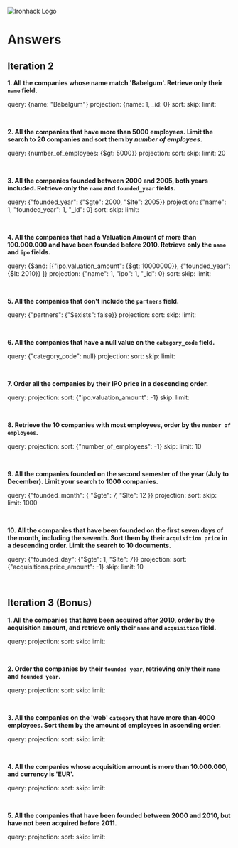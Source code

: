 ![Ironhack Logo](https://i.imgur.com/1QgrNNw.png)

# Answers

## Iteration 2

**1. All the companies whose name match 'Babelgum'. Retrieve only their `name` field.**

query: {name: "Babelgum"}
projection: {name: 1, _id: 0}
sort: 
skip: 
limit: 


<br>

**2. All the companies that have more than 5000 employees. Limit the search to 20 companies and sort them by *number of employees*.**

query: {number_of_employees: {$gt: 5000}}
projection: 
sort: 
skip: 
limit: 20

<br>

**3. All the companies founded between 2000 and 2005, both years included. Retrieve only the `name` and `founded_year` fields.**

query: {"founded_year": {"$gte": 2000, "$lte": 2005}}
projection: {"name": 1, "founded_year": 1, "_id": 0}
sort: 
skip: 
limit: 

<br>

**4. All the companies that had a Valuation Amount of more than 100.000.000 and have been founded before 2010. Retrieve only the `name` and `ipo` fields.**

query: {$and: [{"ipo.valuation_amount": {$gt: 10000000}}, {"founded_year": {$lt: 2010}} ]}
projection: {"name": 1, "ipo": 1, "_id": 0}
sort: 
skip: 
limit: 

<br>

**5. All the companies that don't include the `partners` field.**

query: {"partners": {"$exists": false}}
projection: 
sort: 
skip: 
limit: 

<br>

**6. All the companies that have a null value on the `category_code` field.**

query: {"category_code": null}
projection: 
sort: 
skip: 
limit: 

<br>

**7. Order all the companies by their IPO price in a descending order.**

query: 
projection: 
sort: {"ipo.valuation_amount": -1}
skip: 
limit: 

<br>

**8. Retrieve the 10 companies with most employees, order by the `number of employees`.**

query: 
projection: 
sort: {"number_of_employees": -1}
skip: 
limit: 10

<br>

**9. All the companies founded on the second semester of the year (July to December). Limit your search to 1000 companies.**

query: {"founded_month": { "$gte": 7, "$lte": 12 }}
projection: 
sort: 
skip: 
limit: 1000

<br>

**10. All the companies that have been founded on the first seven days of the month, including the seventh. Sort them by their `acquisition price` in a descending order. Limit the search to 10 documents.**

query: {"founded_day": {"$gte": 1, "$lte": 7}}
projection: 
sort: {"acquisitions.price_amount": -1}
skip: 
limit: 10

<br>

## Iteration 3 (Bonus)

**1. All the companies that have been acquired after 2010, order by the acquisition amount, and retrieve only their `name` and `acquisition` field.**

query: 
projection: 
sort: 
skip: 
limit: 

<br>

**2. Order the companies by their `founded year`, retrieving only their `name` and `founded year`.**

query: 
projection: 
sort: 
skip: 
limit: 

<br>

**3. All the companies on the 'web' `category` that have more than 4000 employees. Sort them by the amount of employees in ascending order.**

query: 
projection: 
sort: 
skip: 
limit: 

<br>

**4. All the companies whose acquisition amount is more than 10.000.000, and currency is 'EUR'.**

query: 
projection: 
sort: 
skip: 
limit: 

<br>

**5. All the companies that have been founded between 2000 and 2010, but have not been acquired before 2011.**

query: 
projection: 
sort: 
skip: 
limit: 

<br>
